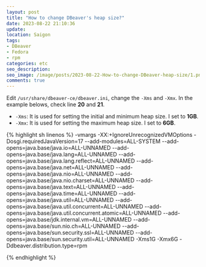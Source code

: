 ```yaml
---
layout: post
title: "How to change DBeaver's heap size?"
date: 2023-08-22 21:10:36
update:
location: Saigon
tags:
- DBeaver
- Fedora
- rpm
categories: etc
seo_description:
seo_image: /image/posts/2023-08-22-How-to-change-DBeaver-heap-size/1.png
comments: true
---
```


Edit `/usr/share/dbeaver-ce/dbeaver.ini`, change the `-Xms` and `-Xmx`. In the example belows, check line **20** and **21**.
- `-Xms`: It is used for setting the initial and minimum heap size. I set to **1GB**.
- `-Xmx`: It is used for setting the maximum heap size. I set to **6GB**.


{% highlight sh linenos %}
-vmargs
-XX:+IgnoreUnrecognizedVMOptions
-Dosgi.requiredJavaVersion=17
--add-modules=ALL-SYSTEM
--add-opens=java.base/java.io=ALL-UNNAMED
--add-opens=java.base/java.lang=ALL-UNNAMED
--add-opens=java.base/java.lang.reflect=ALL-UNNAMED
--add-opens=java.base/java.net=ALL-UNNAMED
--add-opens=java.base/java.nio=ALL-UNNAMED
--add-opens=java.base/java.nio.charset=ALL-UNNAMED
--add-opens=java.base/java.text=ALL-UNNAMED
--add-opens=java.base/java.time=ALL-UNNAMED
--add-opens=java.base/java.util=ALL-UNNAMED
--add-opens=java.base/java.util.concurrent=ALL-UNNAMED
--add-opens=java.base/java.util.concurrent.atomic=ALL-UNNAMED
--add-opens=java.base/jdk.internal.vm=ALL-UNNAMED
--add-opens=java.base/sun.nio.ch=ALL-UNNAMED
--add-opens=java.base/sun.security.ssl=ALL-UNNAMED
--add-opens=java.base/sun.security.util=ALL-UNNAMED
-Xms1G
-Xmx6G
-Ddbeaver.distribution.type=rpm

{% endhighlight %}

